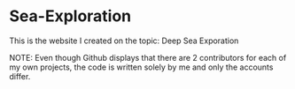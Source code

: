 # Sea-Exploration
This is the website I created on the topic: Deep Sea Exporation


NOTE: Even though Github displays that there are 2 contributors for each of my own projects, the code is written solely by me and only the accounts differ.

